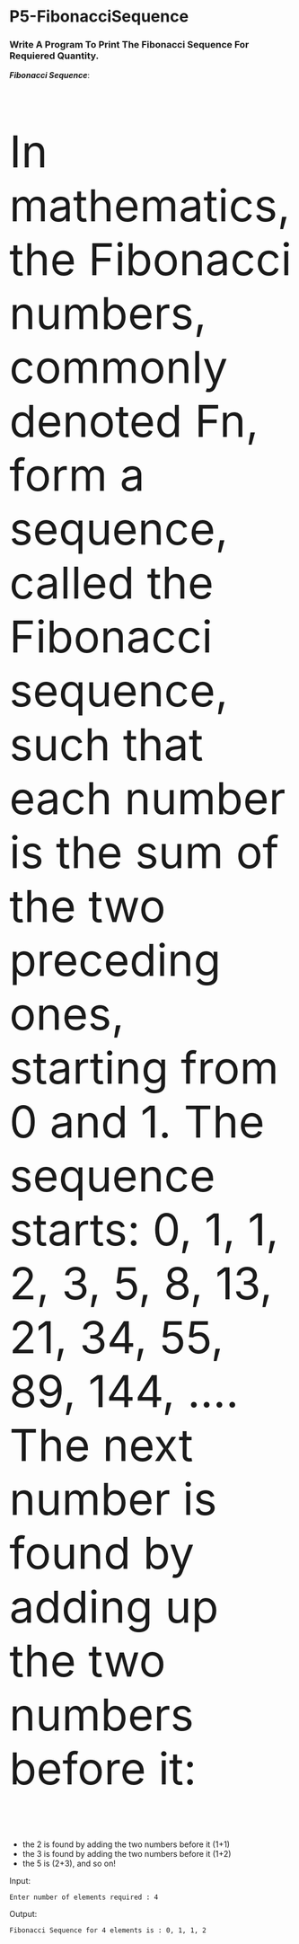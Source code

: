 # P5-FibonacciSequence
<h3>Write A Program To Print The Fibonacci Sequence For Requiered Quantity.<br></h3>

<strong><i>Fibonacci Sequence</i></strong>:<p style="font-size:79px"> In mathematics, the Fibonacci numbers, commonly denoted Fn, form a sequence, called the Fibonacci sequence, such that each number is the sum of the two preceding ones, starting from 0 and 1. The sequence starts: 0, 1, 1, 2, 3, 5, 8, 13, 21, 34, 55, 89, 144, ....
<br>The next number is found by adding up the two numbers before it:
<ul>
<li>the 2 is found by adding the two numbers before it (1+1)</li>
<li>the 3 is found by adding the two numbers before it (1+2)</li>
<li>the 5 is (2+3), and so on!</li>
</ul>
</p>


Input:

```
Enter number of elements required : 4
```

Output:

```
Fibonacci Sequence for 4 elements is : 0, 1, 1, 2
```
